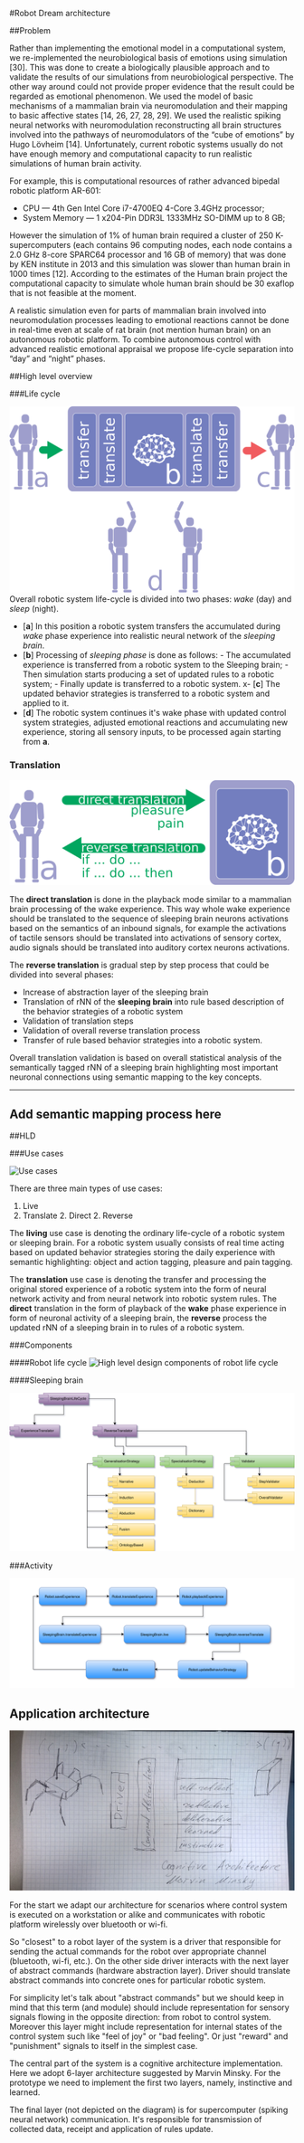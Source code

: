 #Robot Dream architecture

##Problem

Rather than implementing the
emotional model in a computational system, we re-implemented the neurobiological 
basis of emotions using simulation [30]. This was done to create a biologically
plausible approach and to validate the results of our simulations from neurobiological 
perspective. The other way around could not provide proper evidence that
the result could be regarded as emotional phenomenon. We used the model of
basic mechanisms of a mammalian brain via neuromodulation and their mapping
to basic affective states [14, 26, 27, 28, 29]. We used the realistic spiking neural
networks with neuromodulation reconstructing all brain structures involved into
the pathways of neuromodulators of the “cube of emotions” by Hugo Lövheim
[14]. Unfortunately, current robotic systems usually do not have enough memory
and computational capacity to run realistic simulations of human brain activity.

For example, this is computational resources of rather advanced bipedal
robotic platform AR-601:

* CPU — 4th Gen Intel Core i7-4700EQ 4-Core 3.4GHz processor;
* System Memory — 1 x204-Pin DDR3L 1333MHz SO-DIMM up to 8 GB;

However the simulation of 1% of human brain required a cluster of 250 K-
supercomputers (each contains 96 computing nodes, each node contains a 2.0
GHz 8-core SPARC64 processor and 16 GB of memory) that was done by KEN
institute in 2013 and this simulation was slower than human brain in 1000 times
[12]. According to the estimates of the Human brain project the computational
capacity to simulate whole human brain should be 30 exaflop that is not feasible 
at the moment.

A realistic simulation even for parts of mammalian brain involved
into neuromodulation processes leading to emotional reactions cannot be done in
real-time even at scale of rat brain (not mention human brain) on an autonomous
robotic platform. To combine autonomous control with advanced realistic emotional 
appraisal we propose life-cycle separation into “day” and “night” phases.

##High level overview 

###Life cycle

![High level overview](HL_Life_cycle.png)
Overall robotic system life-cycle is divided into two phases: *wake* (day) and *sleep* (night).

- [**a**] In this position a robotic system transfers the accumulated during *wake* phase experience into realistic neural network of the *sleeping brain*.
- [**b**] Processing of *sleeping phase* is done as follows:
      - The accumulated experience is transferred from a robotic system to the Sleeping brain;
      - Then simulation starts producing a set of updated rules to a robotic system;
      - Finally update is transferred to a robotic system.
x- [**c**] The updated behavior strategies is transferred to a robotic system and applied to it.
- [**d**] The robotic system continues it's wake phase with updated control system strategies, adjusted emotional reactions and accumulating new experience, storing all sensory inputs, to be processed again starting from **a**.

### Translation

![High level translations](HL_Translations.png)

The **direct translation** is done in the playback mode similar to a mammalian brain processing of the wake experience. This way whole wake experience should be translated to the sequence of sleeping brain neurons activations based on the semantics of an inbound signals, for example the activations of tactile sensors should be translated into activations of sensory cortex, audio signals should be translated into auditory cortex neurons activations. 

The **reverse translation** is gradual step by step process that could be divided into several phases:

- Increase of abstraction layer of the sleeping brain 
- Translation of rNN of the **sleeping brain** into rule based description of the behavior strategies of a robotic system
- Validation of translation steps
- Validation of overall reverse translation process
- Transfer of rule based behavior strategies into a robotic system.

Overall translation validation is based on overall statistical analysis of the semantically tagged rNN of a sleeping brain highlighting most important neuronal connections using semantic mapping to the key concepts.

---
**Add semantic mapping process here**
---

##HLD

###Use cases

![Use cases](HLD_Use_cases.png)

There are three main types of use cases:

1. Live
1. Translate 
   2. Direct
   2. Reverse 
   
The **living** use case is denoting the ordinary life-cycle of a robotic system or sleeping brain. For a robotic system usually consists of real time acting based on updated behavior strategies storing the daily experience with semantic highlighting: object and action tagging, pleasure and pain tagging.

The **translation** use case is denoting the transfer and processing the original stored experience of a robotic system into the form of neural network activity and from neural network into robotic system rules. The **direct** translation in the form of playback of the **wake** phase experience in form of neuronal activity of a sleeping brain, the **reverse** process the updated rNN of a sleeping brain in to rules of a robotic system.

###Components

####Robot life cycle
![High level design components of robot life cycle](HLD_Component_RobotLifeCycle.png)

####Sleeping brain

![High level design components of the "sleeping brain"](HLD_Component_SleepingBrainLifeCycle.png)

###Activity

![High level design activity diagram](HLD_Activity_Synchronisation.png)



## Application architecture

![](app_overview.jpg)

For the start we adapt our architecture for scenarios where control system
is executed on a workstation or alike and communicates with robotic platform
wirelessly over bluetooth or wi-fi.

So "closest" to a robot layer of the system is a driver that responsible for
sending the actual commands for the robot over appropriate channel
(bluetooth, wi-fi, etc.). On the other side driver interacts with the next
layer of abstract commands (hardware abstraction layer). Driver should
translate abstract commands into concrete ones for particular robotic
system.

For simplicity let's talk about "abstract commands" but we should keep in
mind that this term (and module) should include representation for sensory
signals flowing in the opposite direction: from robot to control system.
Moreover this layer might include representation for internal states of
the control system such like "feel of joy" or "bad feeling". Or just
"reward" and "punishment" signals to itself in the simplest case.

The central part of the system is a cognitive architecture implementation.
Here we adopt 6-layer architecture suggested by Marvin Minsky. For the
prototype we need to implement the first two layers, namely, instinctive
and learned.

The final layer (not depicted on the diagram) is for supercomputer (spiking
neural network) communication. It's responsible for transmission of
collected data, receipt and application of rules update.
